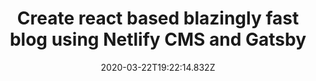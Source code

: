 ---
title: Create react based blazingly fast blog using Netlify CMS and Gatsby
redirect_to: https://blog.ranvir.xyz/react-blog-using-netlify-cms-and-gatsby/
date: 2020-03-22T19:22:14.832Z
---